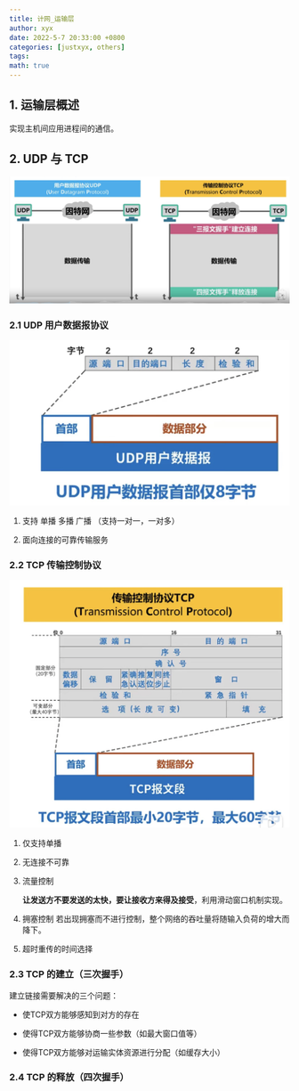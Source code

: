 ```yaml
---
title: 计网_运输层
author: xyx
date: 2022-5-7 20:33:00 +0800
categories: [justxyx, others]
tags: 
math: true
---
```



## 1. 运输层概述

实现主机间应用进程间的通信。

## 2. UDP  与 TCP

![p12](../assets/ims/2022.05/p12.png)

### 2.1 UDP 用户数据报协议

![p12](../assets/ims/2022.05/p13.png)


1. 支持 单播 多播 广播 （支持一对一，一对多）

2. 面向连接的可靠传输服务

### 2.2 TCP 传输控制协议

![p12](../assets/ims/2022.05/p14.png)

1. 仅支持单播

2. 无连接不可靠

3. 流量控制

    **让发送方不要发送的太快，要让接收方来得及接受**，利用滑动窗口机制实现。

4. 拥塞控制
    若出现拥塞而不进行控制，整个网络的吞吐量将随输入负荷的增大而降下。

5. 超时重传的时间选择

### 2.3 TCP 的建立（三次握手）

建立链接需要解决的三个问题：

- 使TCP双方能够感知到对方的存在

- 使得TCP双方能够协商一些参数（如最大窗口值等）

- 使得TCP双方能够对运输实体资源进行分配（如缓存大小）

### 2.4 TCP 的释放（四次握手）

